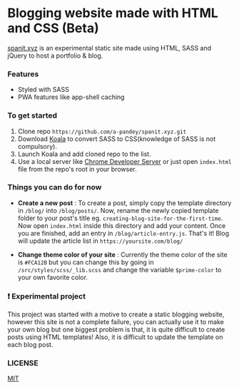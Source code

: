 # Blogging website made with HTML and CSS (Beta)
[spanit.xyz](http://spanit.xyz) is an experimental static site made using HTML, SASS and jQuery to host a portfolio & blog.

### Features
- Styled with SASS
- PWA features like app-shell caching

### To get started
1. Clone repo `https://github.com/a-pandey/spanit.xyz.git`
2. Download [Koala](http://koala-app.com/) to convert SASS to CSS(knowledge of SASS is not compulsory).
3. Launch Koala and add cloned repo to the list.
4. Use a local server like [Chrome Developer Server](https://chrome.google.com/webstore/detail/web-server-for-chrome/ofhbbkphhbklhfoeikjpcbhemlocgigb?hl=en) or just open `index.html` file from the repo's root in your browser.

### Things you can do for now
- **Create a new post** : To create a post, simply copy the template directory in `/blog/` into `/blog/posts/`. Now, rename the newly copied template folder to your post's title eg. `creating-blog-site-for-the-first-time`. Now open `index.html` inside this directory and add your content. Once you are finished, add an entry in `/blog/article-entry.js`. That's it! Blog will update the article list in `https://yoursite.com/blog/`

- **Change theme color of your site** : Currently the theme color of the site is `#FCA12B` but you can change this by going in `/src/styles/scss/_lib.scss` and change the variable `$prime-color` to your own favorite color.

### :heavy_exclamation_mark: Experimental project
This project was started with a motive to create a static blogging website, however this site is not a complete failure, you can actually use it to make your own blog but one biggest problem is that, it is quite difficult to create posts using HTML templates! Also, it is difficult to update the template on each blog post.

### LICENSE
[MIT](https://github.com/a-pandey/spanit.xyz/blob/master/LICENSE)